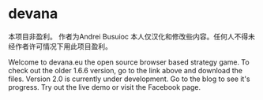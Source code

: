 # devana

本项目非盈利。
作者为Andrei Busuioc
本人仅汉化和修改些内容。任何人不得未经作者许可情况下用此项目盈利。


Welcome to devana.eu
the open source browser based strategy game.
To check out the older 1.6.6 version, go to the link above and download the files.
Version 2.0 is currently under development.
Go to the blog to see it's progress.
Try out the live demo or visit the Facebook page.

